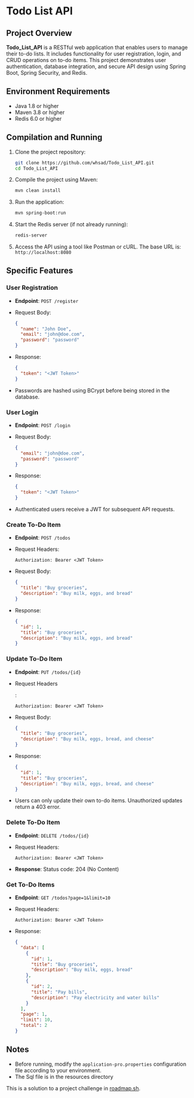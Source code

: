 # Todo List  API

## Project Overview

**Todo_List_API** is a RESTful web application that enables users to manage their to-do lists. It includes functionality for user registration, login, and CRUD operations on to-do items. This project demonstrates user authentication, database integration, and secure API design using Spring Boot, Spring Security, and Redis.

## Environment Requirements

- Java 1.8 or higher
- Maven 3.8 or higher
- Redis 6.0 or higher

## Compilation and Running

1. Clone the project repository:

   ```bash
   git clone https://github.com/whsad/Todo_List_API.git
   cd Todo_List_API
   ```

2. Compile the project using Maven:

   ```bash
   mvn clean install
   ```

3. Run the application:

   ```bash
   mvn spring-boot:run
   ```

4. Start the Redis server (if not already running):

   ```bash
   redis-server
   ```

5. Access the API using a tool like Postman or cURL. The base URL is:
    `http://localhost:8080`

## Specific Features

### User Registration

- **Endpoint**: `POST /register`

- Request Body:

  ```json
  {
    "name": "John Doe",
    "email": "john@doe.com",
    "password": "password"
  }
  ```

- Response:

  ```json
  {
    "token": "<JWT Token>"
  }
  ```

- Passwords are hashed using BCrypt before being stored in the database.

### User Login

- **Endpoint**: `POST /login`

- Request Body:

  ```json
  {
    "email": "john@doe.com",
    "password": "password"
  }
  ```

- Response:

  ```json
  {
    "token": "<JWT Token>"
  }
  ```

- Authenticated users receive a JWT for subsequent API requests.

### Create To-Do Item

- **Endpoint**: `POST /todos`

- Request Headers:

  ```text
  Authorization: Bearer <JWT Token>
  ```

- Request Body:

  ```json
  {
    "title": "Buy groceries",
    "description": "Buy milk, eggs, and bread"
  }
  ```

- Response:

  ```json
  {
    "id": 1,
    "title": "Buy groceries",
    "description": "Buy milk, eggs, and bread"
  }
  ```

### Update To-Do Item

- **Endpoint**: `PUT /todos/{id}`

- Request Headers

  :

  ```text
  Authorization: Bearer <JWT Token>
  ```

- Request Body:

  ```json
  {
    "title": "Buy groceries",
    "description": "Buy milk, eggs, bread, and cheese"
  }
  ```

- Response:

  ```json
  {
    "id": 1,
    "title": "Buy groceries",
    "description": "Buy milk, eggs, bread, and cheese"
  }
  ```

- Users can only update their own to-do items. Unauthorized updates return a 403 error.

### Delete To-Do Item

- **Endpoint**: `DELETE /todos/{id}`

- Request Headers:

  ```text
  Authorization: Bearer <JWT Token>
  ```

- **Response**: Status code: 204 (No Content)

### Get To-Do Items

- **Endpoint**: `GET /todos?page=1&limit=10`

- Request Headers:

  ```text
  Authorization: Bearer <JWT Token>
  ```

- Response:

  ```json
  {
    "data": [
      {
        "id": 1,
        "title": "Buy groceries",
        "description": "Buy milk, eggs, bread"
      },
      {
        "id": 2,
        "title": "Pay bills",
        "description": "Pay electricity and water bills"
      }
    ],
    "page": 1,
    "limit": 10,
    "total": 2
  }
  ```

## Notes

- Before running, modify the `application-pro.properties` configuration file according to your environment.
- The Sql file is in the resources directory

This is a solution to a project challenge in [roadmap.sh](https://roadmap.sh/projects/todo-list-api).
